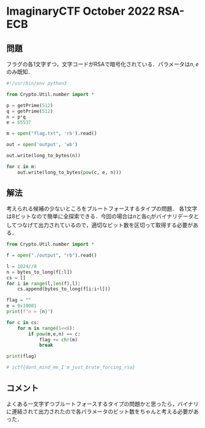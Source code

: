 # ImaginaryCTF October 2022 RSA-ECB
## 問題
フラグの各1文字ずつ，文字コードがRSAで暗号化されている．パラメータは$n,e$のみ既知．
```python
#!/usr/bin/env python3

from Crypto.Util.number import *

p = getPrime(512)
q = getPrime(512)
n = p*q
e = 65537

m = open("flag.txt", 'rb').read()

out = open('output', 'wb')

out.write(long_to_bytes(n))

for c in m:
    out.write(long_to_bytes(pow(c, e, n)))
```

## 解法
考えられる候補の少ないところをブルートフォースするタイプの問題．
各1文字は8ビットなので簡単に全探索できる．今回の場合は$n$と各$c_i$がバイナリデータとしてつなげて出力されているので，適切なビット数を区切って取得する必要がある．
```python
from Crypto.Util.number import *

f = open("./output", "rb").read()

l = 1024//8
n = bytes_to_long(f[:l])
cs = []
for i in range(l,len(f),l):
    cs.append(bytes_to_long(f[i:i+l]))

flag = ""
e = 0x10001
print(f"n = {n}")

for c in cs:
    for m in range(1<<8):
        if pow(m,e,n) == c:
            flag += chr(m)
            break

print(flag)

# ictf{dont_mind_me_I'm_just_brute_forcing_rsa}
```

## コメント
よくある一文字ずつブルートフォースするタイプの問題かと思ったら，バイナリに連結されて出力されたので各パラメータのビット数をちゃんと考える必要があった．

